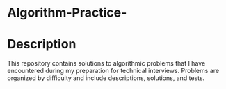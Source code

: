 # Algorithm-Practice-
# Description 
This repository contains solutions to algorithmic problems that I have encountered during my preparation for technical interviews. Problems are organized by difficulty and include descriptions, solutions, and tests.
